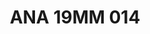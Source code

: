 ---
title: ANA 19MM 014
date: 
draft: false

# descripcion
description : Anillo de plata 925 y nácar

materials: Plata 925

color: 

dimensions: 19mm diámetro

code: 05-29-1280

type: "Anillos"

categories: []

price: $11.290,00

price_eftvo: $9.600,00

# Images
# first image will be shown in the product page
images:
  # - image: "images/path_to_image"
  # La ubicacion de las imagenes es imagenes/Anillos/Anillos.Nácar/05-29-1280-ana-19mm-014

---